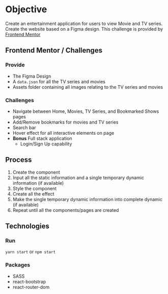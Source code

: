 # Objective

Create an entertainment application for users to view Movie and TV series. Create the website based on a Figma design. This challenge is provided by [Frontend Mentor](https://www.frontendmentor.io/challenges/entertainment-web-app-J-UhgAW1X)

## Frontend Mentor / Challenges

### Provide
- The Figma Design
- A `data.json` for all the TV series and movies
- Assets folder containing all images relating to the TV series and movies

### Challenges
- Navigate between Home, Movies, TV Series, and Bookmarked Shows pages
- Add/Remove bookmarks for movies and TV series
- Search bar
- Hover effect for all interactive elements on page
- **Bonus** Full stack application
    - Login/Sign Up capability

## Process

1. Create the component
2. Input all the static information and a single temporary dynamic information (if available)
3. Style the component
4. Create all the effect
5. Make the single temporary dynamic information into complete dynamic (if available)
6. Repeat until all the components/pages are created

## Technologies

### Run 

`yarn start` or `npm start`

### Packages
- SASS
- react-bootstrap
- react-router-dom